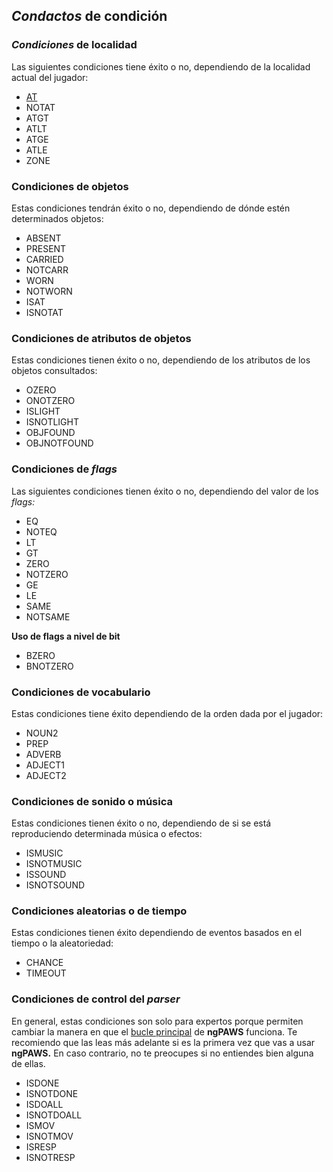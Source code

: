 ## _Condactos_ de condición

### _Condiciones_ de localidad

Las siguientes condiciones tiene éxito o no, dependiendo de la localidad actual del jugador:

* [AT](/Lista-alfabética-de-condactos.html#at)
* NOTAT
* ATGT
* ATLT
* ATGE
* ATLE
* ZONE

### Condiciones de objetos

Estas condiciones tendrán éxito o no, dependiendo de dónde estén determinados objetos:

* ABSENT
* PRESENT
* CARRIED
* NOTCARR
* WORN
* NOTWORN
* ISAT
* ISNOTAT

### Condiciones de atributos de objetos

Estas condiciones tienen éxito o no, dependiendo de los atributos de los objetos consultados:

* OZERO
* ONOTZERO
* ISLIGHT
* ISNOTLIGHT
* OBJFOUND
* OBJNOTFOUND

### Condiciones de _flags_

Las siguientes condiciones tienen éxito o no, dependiendo del valor de los _flags:_

* EQ
* NOTEQ
* LT
* GT
* ZERO
* NOTZERO
* GE
* LE
* SAME
* NOTSAME

**Uso de flags a nivel de bit**

* BZERO
* BNOTZERO

### Condiciones de vocabulario

Estas condiciones tiene éxito dependiendo de la orden dada por el jugador:

* NOUN2
* PREP
* ADVERB
* ADJECT1
* ADJECT2

### Condiciones de sonido o música

Estas condiciones tienen éxito o no, dependiendo de si se está reproduciendo determinada música o efectos:

* ISMUSIC
* ISNOTMUSIC
* ISSOUND
* ISNOTSOUND

### Condiciones aleatorias o de tiempo

Estas condiciones tienen éxito dependiendo de eventos basados en el tiempo o la aleatoriedad:

* CHANCE
* TIMEOUT

### Condiciones de control del _parser_

En general, estas condiciones son solo para expertos porque permiten cambiar la manera en que el [bucle principal](/El-bucle-principal.md) de **ngPAWS** funciona. Te recomiendo que las leas más adelante si es la primera vez que vas a usar **ngPAWS.** En caso contrario, no te preocupes si no entiendes bien alguna de ellas.

* ISDONE
* ISNOTDONE
* ISDOALL
* ISNOTDOALL
* ISMOV
* ISNOTMOV
* ISRESP
* ISNOTRESP



